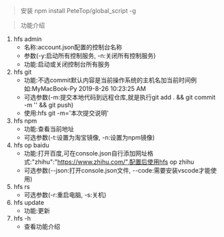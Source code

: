 > 安装
npm install PeteTop/global_script -g 

> 功能介绍
1. hfs admin 
   - 名称:account.json配置的控制台名称
   - 参数(-y:启动所有控制服务, -n:关闭所有控制服务)
   - 功能:启动或关闭控制台所有服务
2. hfs git 
   - 功能:不选commit默认内容是当前操作系统的主机名加当前时间例如:MyMacBook-Py 2019-8-26 10:23:25 AM
   - 可选参数(-m:提交本地代码到远程仓库,就是执行git add . && git commit -m '' && git push)
   - 使用:hfs git -m='本次提交说明'
3. hfs npm 
   - 功能:查看当前地址
   - 可选参数(-t:设置为淘宝镜像, -n:设置为npm镜像)
4. hfs op baidu
   - 功能:打开百度,可在console.json自行添加网址格式:"zhihu":"https://www.zhihu.com/",配置后使用hfs op zhihu
   - 可选参数(--json:打开console.json文件, --code:需要安装vscode才能使用)
5. hfs rs
   - 可选参数(-r:重启电脑, -s:关机)
6. hfs update
   - 功能:更新
7. hfs -h
   - 查看功能介绍
